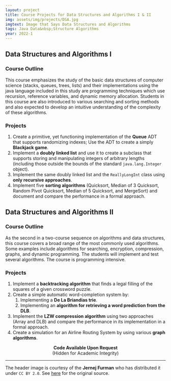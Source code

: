 ```yaml
---
layout: project
title: Course Projects for Data Structures and Algorithms I & II
img: assets/img/projects/DSA.jpg
imgtext: Image that Says Data Structures and Algorithms
tags: Java Data&nbsp;Structure Algorithms
year: 2022-1
---
```


## Data Structures and Algorithms I
### Course Outline
This course emphasizes the study of the basic data structures of computer science (stacks, queues, trees, lists) and their implementations using the java language included in this study are programming techniques which use recursion, reference variables, and dynamic memory allocation. Students in this course are also introduced to various searching and sorting methods and also expected to develop an intuitive understanding of the complexity of these algorithms.

### Projects
1. Create a primitive, yet functioning implementation of the **Queue** ADT that supports randomizing indexes; Use the ADT to create a simply **Blackjack game**.
2. Implement a **doubly linked list** and use it to create a subclass that supports storing and manipulating integers of arbitrary lengths (including those outside the bounds of the standard `java.lang.Integer` object).
3. Implement the same doubly linked list and the `ReallyLongInt` class using **only recursive approaches**.
4. Implement five **sorting algorithms** (Quicksort, Median of 3 Quicksort, Random Pivot Quicksort, Median of 5 Quicksort, and MergeSort) and document and compare the performance in a formal approach.

## Data Structures and Algorithms II
### Course Outline
As the second in a two-course sequence on algorithms and data structures, this course covers a broad range of the most commonly used algorithms. Some examples include algorithms for searching, encryption, compression, graphs, and dynamic programming. The students will implement and test several algorithms. The course is programming intensive.

### Projects
1. Implement a **backtracking algorithm** that finds a legal filling of the squares of a given crossword puzzle.
2. Create a simple automatic word-completion system by:
   1. Implementing a **De La Briandias trie**.
   2. Implementing an **algorithm for retrieving a word prediction from the DLB**.
3. Implement the **LZW compression algorithm** using two approaches (Array and DLB) and compare the performance in its implementation in a formal approach.
4. Create a simulation for an Airline Routing System by using various **graph algorithms**.<span class="endmark"></span>

<center class="mb-3"><strong>Code Available Upon Request</strong><br/>(Hidden for Academic Integrity)</center>


---

The header image is courtesy of the **Jernej Furman** who has distributed it under `CC BY 2.0`. See [here](https://flic.kr/p/2nw6gqf) for the original source.
